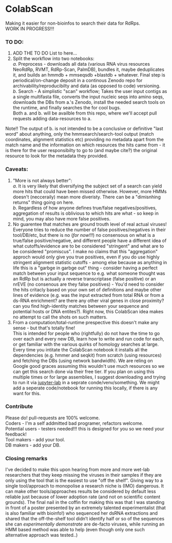 # ColabScan
Making it easier for non-bioinfos to search their data for RdRps.  
   WORK IN PROGRESS!!!   
   
### TO DO:  
1. ADD THE TO DO List to here...  
2. Split the workflow into two notebooks:   
          *a*. Preprocess - downloads all data (various RNA virus resources NeoRdRp, RVMT, RdRp-Scan, PalmDB), bundles it, maybe deduplicates it, and builds an hmmdb + mmseqsdb +blastdb + whatever. Final step is periodical/on-change deposit in a continous Zenodo repo for archivability/reproducibilty and data (as opposed to code) versioning.  
          *b*. Search - A simplistic "scan" workflow; Takes the user input contigs as a single multifasta file, converts the input nucleic seqs into amino seqs, downloads the DBs from a.'s Zenodo, install the needed search tools on the runtime, and finally searches the for cool bugs.  
          Both a. and b. will be availble from this repo, where we'll accept pull requests adding data-resources to a. 
          
Note!! The output of b. is not intended to be a conclusive or definitive "last word" about anything, only the hmmsearch/search-tool output (match coordinates, alignment statistics etc) providing no metadata apart from the match name and the information on which resources the hits came from - it is there for the user responsibilty to go to (and maybe cite?) the original resource to look for the metadata they provided.

### Caveats:  
1. "More is not always better":  
*a*. It is very likely that diversifying the subject set of a search can yield more hits that could have been missed otherwise. However, more HMMs doesn't (necceraily) mean more diveristy. There can be a "dimisnhing returns" thing going on here.   
*b*. Regardless of how anyone defines true/false negatives/positives, aggregation of results is oblivious to which hits are what - so keep in mind, you may also have more false positives.
2. No guarentee that matches are ground trouth level of real actual viruses!  
 Everyone tries to reduce the number of false positives/negatives in their tool/DB/etc, but there is no (*for now!!!*)  no consensous on what is a true/false positive/negative, and different people have a different idea of what cutoffs/evidence are to be considered "stringent" and what are to be considered "promiscus". I make no claims that this "aggregation" approch would only give you true positives, even if you do use highly stringent alignment statistic cutoffs - among else because as anything in life this is a "garbge in garbge out" thing - consider having a perfect match between your input sequence to e.g. what someone thought was an RdRp but is actually a reverse transcriptase (false positive) or an nrEVE (no consenous are they false positives) - You'd need to consider the hits critacly based on your own set of definitions and maybe other lines of evidence (e.g. was the input extracted from total RNA or from a ds-RNA enrichment? are there any other viral genes in close proximity? can you find high-identity matches between your sequence and potential hosts or DNA entites?). Right now, this ColabScan idea makes no attempt to call the shots on such matters.
3. From a computation/total-runtime prespective this doesn't make any sense - but that's totally fine!    
This is intended for people who (rightfully) do not have the time to go over each and every new DB, learn how to write and run code for each, or get familiar with the various quirks of homology searches at large. Every time you intitate the ColabScan notebook it installs all the dependencies (e.g. hmmer and seqkit) from scratch (using resources) and fetching the DBs (using network bandwidth). We are reling on Google good graces assuming this wouldn't use much resources so we can get this search done via their free tier. If you plan on using this multiple times or for large assemblies, I suggest downloading and trying to run it via  [jupyter-lab](https://jupyter.org/install) in a seprate conde/venv/something. We might add a seperate code/notebook for running this locally, if there is any want for this.

### Contribute
Please do! pull-requests are 100% welcome.   
Coders - I'm a self addmitted bad programer, refactors welcome.  
Potential users - testers needed!!! this is designed for you so we need your feedback!  
Tool makers - add your tool.  
DB makers - add your DB.


### Closing remarks
I've decided to make this upon hearing from more and more wet-lab researchers that they keep missing the viruses in their samples if they are only using the tool that is the easiest to use "off the shelf". Giving way to a single tool/approach to monopolise a research niche is (IMO) dangerous. It can make other tools/approaches results be considered by default less reliable just because of lower adoption rate (and not on scientific content grounds). The final nail in the coffin for making this was that I was standing in front of a poster presented by an extremely talented experimentalist (that is also familiar with bioinfo!) who sequenced her dsRNA extractions and shared that the off-the-shelf tool didn’t identify half or so of the sequences she can *experimentally demonstrate* are de-facto viruses, while running an HMM based method was able to help (even though only one such alternative approach was tested..)




